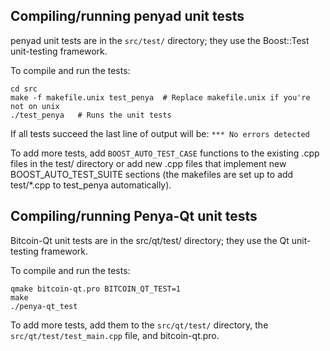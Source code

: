 Compiling/running penyad unit tests
------------------------------------

penyad unit tests are in the `src/test/` directory; they
use the Boost::Test unit-testing framework.

To compile and run the tests:

	cd src
	make -f makefile.unix test_penya  # Replace makefile.unix if you're not on unix
	./test_penya   # Runs the unit tests

If all tests succeed the last line of output will be:
`*** No errors detected`

To add more tests, add `BOOST_AUTO_TEST_CASE` functions to the existing
.cpp files in the test/ directory or add new .cpp files that
implement new BOOST_AUTO_TEST_SUITE sections (the makefiles are
set up to add test/*.cpp to test_penya automatically).


Compiling/running Penya-Qt unit tests
---------------------------------------

Bitcoin-Qt unit tests are in the src/qt/test/ directory; they
use the Qt unit-testing framework.

To compile and run the tests:

	qmake bitcoin-qt.pro BITCOIN_QT_TEST=1
	make
	./penya-qt_test

To add more tests, add them to the `src/qt/test/` directory,
the `src/qt/test/test_main.cpp` file, and bitcoin-qt.pro.
